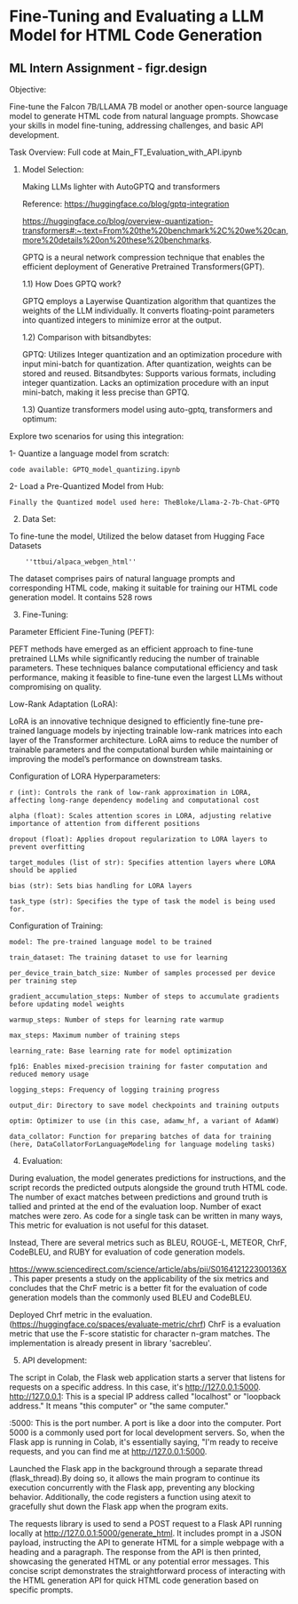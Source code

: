 
# Fine-Tuning and Evaluating a LLM Model for HTML Code Generation
## ML Intern Assignment - figr.design

Objective:

Fine-tune the Falcon 7B/LLAMA 7B model or another open-source language model to generate HTML code from natural language prompts. Showcase your skills in model fine-tuning, addressing challenges, and basic API development.

Task Overview: Full code at Main_FT_Evaluation_with_API.ipynb

1. Model Selection:

   Making LLMs lighter with AutoGPTQ and transformers

   Reference: https://huggingface.co/blog/gptq-integration

   https://huggingface.co/blog/overview-quantization-transformers#:~:text=From%20the%20benchmark%2C%20we%20can,more%20details%20on%20these%20benchmarks.

    GPTQ is a neural network compression technique that enables the efficient deployment of Generative Pretrained Transformers(GPT).

    1.1) How Does GPTQ work?

    GPTQ employs a Layerwise Quantization algorithm that quantizes the weights of the LLM individually. It converts floating-point parameters into quantized integers to minimize error at the output.

    1.2) Comparison with bitsandbytes:

    GPTQ:
    Utilizes Integer quantization and an optimization procedure with input mini-batch for quantization.
    After quantization, weights can be stored and reused.
    Bitsandbytes:
    Supports various formats, including integer quantization.
    Lacks an optimization procedure with an input mini-batch, making it less precise than GPTQ.


    1.3) Quantize transformers model using auto-gptq, transformers and optimum:

Explore two scenarios for using this integration:

1- Quantize a language model from scratch:

    code available: GPTQ_model_quantizing.ipynb

2- Load a Pre-Quantized Model from Hub:


    Finally the Quantized model used here: TheBloke/Llama-2-7b-Chat-GPTQ

2.  Data Set:

To fine-tune the model, Utilized the below dataset from Hugging Face Datasets
        
        ''ttbui/alpaca_webgen_html''

The dataset comprises pairs of natural language prompts and corresponding HTML code, making it suitable for training our HTML code generation model. It contains 528 rows

3.  Fine-Tuning:

Parameter Efficient Fine-Tuning (PEFT):

PEFT methods have emerged as an efficient approach to fine-tune pretrained LLMs while significantly reducing the number of trainable parameters. These techniques balance computational efficiency and task performance, making it feasible to fine-tune even the largest LLMs without compromising on quality.

Low-Rank Adaptation (LoRA):

LoRA is an innovative technique designed to efficiently fine-tune pre-trained language models by injecting trainable low-rank matrices into each layer of the Transformer architecture. LoRA aims to reduce the number of trainable parameters and the computational burden while maintaining or improving the model’s performance on downstream tasks.

Configuration of LORA Hyperparameters:

    r (int): Controls the rank of low-rank approximation in LORA, affecting long-range dependency modeling and computational cost

    alpha (float): Scales attention scores in LORA, adjusting relative importance of attention from different positions

    dropout (float): Applies dropout regularization to LORA layers to prevent overfitting

    target_modules (list of str): Specifies attention layers where LORA should be applied

    bias (str): Sets bias handling for LORA layers

    task_type (str): Specifies the type of task the model is being used for.

Configuration of Training:

    model: The pre-trained language model to be trained

    train_dataset: The training dataset to use for learning

    per_device_train_batch_size: Number of samples processed per device per training step

    gradient_accumulation_steps: Number of steps to accumulate gradients before updating model weights

    warmup_steps: Number of steps for learning rate warmup

    max_steps: Maximum number of training steps

    learning_rate: Base learning rate for model optimization

    fp16: Enables mixed-precision training for faster computation and reduced memory usage

    logging_steps: Frequency of logging training progress

    output_dir: Directory to save model checkpoints and training outputs

    optim: Optimizer to use (in this case, adamw_hf, a variant of AdamW)

    data_collator: Function for preparing batches of data for training (here, DataCollatorForLanguageModeling for language modeling tasks)

4. Evaluation:


During evaluation, the model generates predictions for instructions, and the script records the predicted outputs alongside the ground truth HTML code. The number of exact matches between predictions and ground truth is tallied and printed at the end of the evaluation loop. Number of exact matches were zero. As code for a single task can be written in many ways, This metric for evaluation is not useful for this dataset. 

Instead, There are several metrics such as BLEU, ROUGE-L, METEOR, ChrF, CodeBLEU, and RUBY for evaluation of code generation models.

https://www.sciencedirect.com/science/article/abs/pii/S016412122300136X. This paper presents a study on the applicability of the six metrics and concludes that the ChrF metric is a better fit for the evaluation of code generation models than the commonly used BLEU and CodeBLEU.

Deployed Chrf metric in the evaluation. (https://huggingface.co/spaces/evaluate-metric/chrf) ChrF is a evaluation metric that use the F-score statistic for character n-gram matches. The implementation is already present in library 'sacrebleu'.

5. API development:

The script in Colab, the Flask web application starts a server that listens for requests on a specific address. In this case, it's http://127.0.0.1:5000.
http://127.0.0.1: This is a special IP address called "localhost" or "loopback address." It means "this computer" or "the same computer."

:5000: This is the port number. A port is like a door into the computer. Port 5000 is a commonly used port for local development servers.
So, when the Flask app is running in Colab, it's essentially saying, "I'm ready to receive requests, and you can find me at http://127.0.0.1:5000.

Launched the Flask app in the background through a separate thread (flask_thread).By doing so, it allows the main program to continue its execution concurrently with the Flask app, preventing any blocking behavior. Additionally, the code registers a function using atexit to gracefully shut down the Flask app when the program exits.

The requests library is used to send a POST request to a Flask API running locally at http://127.0.0.1:5000/generate_html. It includes prompt in a JSON payload, instructing the API to generate HTML for a simple webpage with a heading and a paragraph. The response from the API is then printed, showcasing the generated HTML or any potential error messages. This concise script demonstrates the straightforward process of interacting with the HTML generation API for quick HTML code generation based on specific prompts.







    






